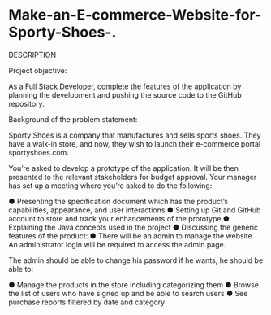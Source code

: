 # Make-an-E-commerce-Website-for-Sporty-Shoes-.
DESCRIPTION

Project objective:

As a Full Stack Developer, complete the features of the application by planning the development and pushing the source code to the GitHub repository. 
      

Background of the problem statement:

Sporty Shoes is a company that manufactures and sells sports shoes. They have a walk-in store, and now, they wish to launch their e-commerce portal sportyshoes.com.

 

You’re asked to develop a prototype of the application. It will be then presented to the relevant stakeholders for budget approval. Your manager has set up a meeting where you’re asked to do the following: 

● Presenting the specification document which has the product’s capabilities, appearance, and user interactions
● Setting up Git and GitHub account to store and track your enhancements of the prototype 
● Explaining the Java concepts used in the project 
● Discussing the generic features of the product:
● There will be an admin to manage the website. An administrator login will be required to access the admin page. 

 

The admin should be able to change his password if he wants, he should be able to:

● Manage the products in the store including categorizing them
● Browse the list of users who have signed up and be able to search users
● See purchase reports filtered by date and category

